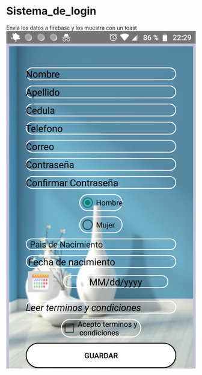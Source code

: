 # Sistema_de_login
Envia los datos a firebase y los muestra con un toast
![](https://github.com/daniloosorio/Sistema_de_login/blob/master/Screenshot_20210505-222908%20(1).png)
